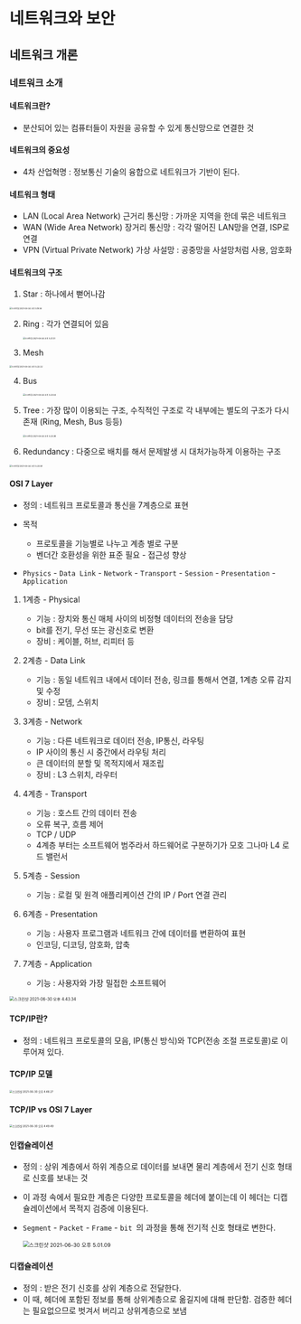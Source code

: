 # 네트워크와 보안

## 네트워크 개론

### 네트워크 소개

#### 네트워크란?

- 분산되어 있는 컴퓨터들이 자원을 공유할 수 있게 통신망으로 연결한 것

#### 네트워크의 중요성

- 4차 산업혁명 : 정보통신 기술의 융합으로 네트워크가 기반이 된다.

#### 네트워크 형태

- LAN (Local Area Network) 근거리 통신망 : 가까운 지역을 한데 묶은 네트워크
- WAN (Wide Area Network) 장거리 통신망 : 각각 떨어진 LAN망을 연결, ISP로 연결
- VPN (Virtual Private Network) 가상 사설망 : 공중망을 사설망처럼 사용, 암호화

#### 네트워크의 구조

1. Star : 하나에서 뻗어나감

<img src="네트워크와 보안.assets/스크린샷 2021-06-24 오후 5.19.56.png" alt="스크린샷 2021-06-24 오후 5.19.56" style="zoom: 25%;" />




2. Ring : 각가 연결되어 있음

   <img src="네트워크와 보안.assets/스크린샷 2021-06-24 오후 5.21.37.png" alt="스크린샷 2021-06-24 오후 5.21.37" style="zoom:25%;" />


3. Mesh

<img src="네트워크와 보안.assets/스크린샷 2021-06-24 오후 5.22.22.png" alt="스크린샷 2021-06-24 오후 5.22.22" style="zoom:25%;" />


4. Bus

   <img src="네트워크와 보안.assets/스크린샷 2021-06-24 오후 5.23.04.png" alt="스크린샷 2021-06-24 오후 5.23.04" style="zoom:25%;" />



5. Tree : 가장 많이 이용되는 구조, 수직적인 구조로 각 내부에는 별도의 구조가 다시 존재 (Ring, Mesh, Bus 등등)

   <img src="네트워크와 보안.assets/스크린샷 2021-06-24 오후 5.23.38.png" alt="스크린샷 2021-06-24 오후 5.23.38" style="zoom:25%;" />



6. Redundancy : 다중으로 배치를 해서 문제발생 시 대처가능하게 이용하는 구조

<img src="네트워크와 보안.assets/스크린샷 2021-06-24 오후 5.23.58.png" alt="스크린샷 2021-06-24 오후 5.23.58" style="zoom:25%;" />



#### OSI 7 Layer

- 정의 : 네트워크 프로토콜과 통신을 7계층으로 표현
- 목적
  - 프로토콜을 기능별로 나누고 계층 별로 구분
  - 벤더간 호환성을 위한 표준 필요 - 접근성 향상

- `Physics` - `Data Link` - `Network` - `Transport` - `Session` - `Presentation` - `Application`

1. 1계층 - Physical
   - 기능 : 장치와 통신 매체 사이의 비정형 데이터의 전송을 담당
   - bit를 전기, 무선 또는 광신호로 변환
   - 장비 : 케이블, 허브, 리피터 등 

2. 2계층 - Data Link
   - 기능 : 동일 네트워크 내에서 데이터 전송, 링크를 통해서 연결, 1계층 오류 감지 및 수정
   - 장비 : 모뎀, 스위치
3. 3계층 - Network
   - 기능 : 다른 네트워크로 데이터 전송, IP통신, 라우팅
   - IP 사이의 통신 시 중간에서 라우팅 처리
   - 큰 데이터의 분할 및 목적지에서 재조립
   - 장비 : L3 스위치, 라우터
4. 4계층 - Transport
   - 기능 : 호스트 간의 데이터 전송
   - 오류 복구, 흐름 제어
   - TCP / UDP
   - 4계층 부터는 소프트웨어 범주라서 하드웨어로 구분하기가 모호 그나마 L4 로드 밸런서
5. 5계층 - Session
   - 기능 : 로컬 및 원격 애플리케이션 간의 IP / Port 연결 관리

6. 6계층 - Presentation
   - 기능 : 사용자 프로그램과 네트워크 간에 데이터를 변환하여 표현
   - 인코딩, 디코딩, 암호화, 압축

7. 7계층 - Application
   - 기능 : 사용자와 가장 밀접한 소프트웨어

<img src="네트워크와 보안.assets/스크린샷 2021-06-30 오후 4.43.34.png" alt="스크린샷 2021-06-30 오후 4.43.34" style="zoom:50%;" />



#### TCP/IP란?

- 정의 : 네트워크 프로토콜의 모음, IP(통신 방식)와 TCP(전송 조절 프로토콜)로 이루어져 있다.

#### TCP/IP 모델

<img src="네트워크와 보안.assets/스크린샷 2021-06-30 오후 4.48.27-5039314.png" alt="스크린샷 2021-06-30 오후 4.48.27" style="zoom: 33%;" />

#### TCP/IP vs OSI 7 Layer

<img src="네트워크와 보안.assets/스크린샷 2021-06-30 오후 4.49.49-5039395.png" alt="스크린샷 2021-06-30 오후 4.49.49" style="zoom:33%;" />

#### 인캡슐레이션

- 정의 : 상위 계층에서 하위 계층으로 데이터를 보내면 물리 계층에서 전기 신호 형태로 신호를 보내는 것

- 이 과정 속에서 필요한 계층은 다양한 프로토콜을 헤더에 붙이는데 이 헤더는 디캡슐레이션에서 목적지 검증에 이용된다.

- `Segment` - `Packet` - `Frame` - `bit `의 과정을 통해 전기적 신호 형태로 변한다.

  <img src="네트워크와 보안.assets/스크린샷 2021-06-30 오후 5.01.09-5040074.png" alt="스크린샷 2021-06-30 오후 5.01.09" style="zoom: 67%;" />

#### 디캡슐레이션

- 정의 : 받은 전기 신호를 상위 계층으로 전달한다.
- 이 때, 헤더에 포함된 정보를 통해 상위계층으로 옮길지에 대해 판단함. 검증한 헤더는 필요없으므로 벗겨서 버리고 상위계층으로 보냄

